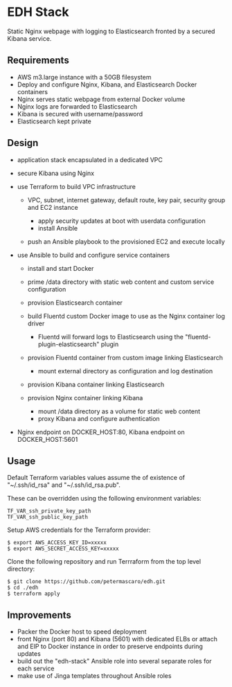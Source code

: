 EDH Stack
=========

Static Nginx webpage with logging to Elasticsearch fronted by a secured Kibana service.

Requirements
------------

- AWS m3.large instance with a 50GB filesystem
- Deploy and configure Nginx, Kibana, and Elasticsearch Docker containers
- Nginx serves static webpage from external Docker volume
- Nginx logs are forwarded to Elasticsearch
- Kibana is secured with username/password
- Elasticsearch kept private

Design
------

- application stack encapsulated in a dedicated VPC
- secure Kibana using Nginx
- use Terraform to build VPC infrastructure

  - VPC, subnet, internet gateway, default route, key pair, security group and EC2 instance

    - apply security updates at boot with userdata configuration
    - install Ansible

  - push an Ansible playbook to the provisioned EC2 and execute locally

- use Ansible to build and configure service containers

  - install and start Docker
  - prime /data directory with static web content and custom service configuration
  - provision Elasticsearch container
  - build Fluentd custom Docker image to use as the Nginx container log driver

    - Fluentd will forward logs to Elasticsearch using the "fluentd-plugin-elasticsearch" plugin

  - provision Fluentd container from custom image linking Elasticsearch

    - mount external directory as configuration and log destination

  - provision Kibana container linking Elasticsearch
  - provision Nginx container linking Kibana

    - mount /data directory as a volume for static web content
    - proxy Kibana and configure authentication

- Nginx endpoint on DOCKER_HOST:80, Kibana endpoint on DOCKER_HOST:5601

Usage
-----

Default Terraform variables values assume the of existence of "~/.ssh/id_rsa" and "~/.ssh/id_rsa.pub".

These can be overridden using the following environment variables:

```
TF_VAR_ssh_private_key_path
TF_VAR_ssh_public_key_path
```

Setup AWS credentials for the Terraform provider:

```
$ export AWS_ACCESS_KEY_ID=xxxxx
$ export AWS_SECRET_ACCESS_KEY=xxxxx
```

Clone the following repository and run Terrraform from the top level directory:

```
$ git clone https://github.com/petermascaro/edh.git
$ cd ./edh
$ terraform apply
```

Improvements
------------

- Packer the Docker host to speed deployment
- front Nginx (port 80) and Kibana (5601) with dedicated ELBs or attach and EIP to Docker instance in order to preserve endpoints during updates
- build out the "edh-stack" Ansible role into several separate roles for each service
- make use of Jinga templates throughout Ansible roles
